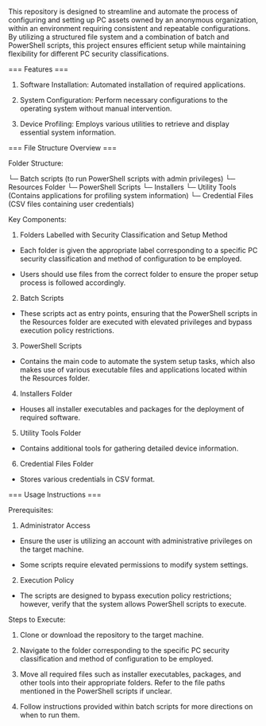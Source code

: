 This repository is designed to streamline and automate the process of configuring and setting up PC assets owned by an anonymous organization, within an environment requiring consistent and repeatable configurations. By utilizing a structured file system and a combination of batch and PowerShell scripts, this project ensures efficient setup while maintaining flexibility for different PC security classifications.

=== Features ===

1. Software Installation: Automated installation of required applications.

2. System Configuration: Perform necessary configurations to the operating system without manual intervention.

3. Device Profiling: Employs various utilities to retrieve and display essential system information.



=== File Structure Overview ===

Folder Structure:

<Folders Labelled with Security Classification and Setup Method>
    └─ Batch scripts (to run PowerShell scripts with admin privileges)
    └─ Resources Folder
        └─ PowerShell Scripts
        └─ Installers
        └─ Utility Tools (Contains applications for profiling system information)
        └─ Credential Files (CSV files containing user credentials)

Key Components:

1. Folders Labelled with Security Classification and Setup Method

- Each folder is given the appropriate label corresponding to a specific PC security classification and method of configuration to be employed.

- Users should use files from the correct folder to ensure the proper setup process is followed accordingly.

2. Batch Scripts

- These scripts act as entry points, ensuring that the PowerShell scripts in the Resources folder are executed with elevated privileges and bypass execution policy restrictions.

3. PowerShell Scripts

- Contains the main code to automate the system setup tasks, which also makes use of various executable files and applications located within the Resources folder.

4. Installers Folder

- Houses all installer executables and packages for the deployment of required software.

5. Utility Tools Folder

- Contains additional tools for gathering detailed device information.

6. Credential Files Folder

- Stores various credentials in CSV format.



=== Usage Instructions ===

Prerequisites:

1. Administrator Access

- Ensure the user is utilizing an account with administrative privileges on the target machine.

- Some scripts require elevated permissions to modify system settings.

2. Execution Policy

- The scripts are designed to bypass execution policy restrictions; however, verify that the system allows PowerShell scripts to execute.

Steps to Execute:

1. Clone or download the repository to the target machine.

2. Navigate to the folder corresponding to the specific PC security classification and method of configuration to be employed.

3. Move all required files such as installer executables, packages, and other tools into their appropriate folders. Refer to the file paths mentioned in the PowerShell scripts if unclear.

4. Follow instructions provided within batch scripts for more directions on when to run them.